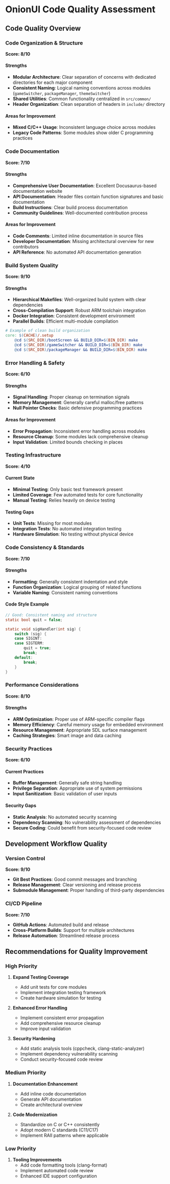 # OnionUI Code Quality Assessment

## Code Quality Overview

### Code Organization & Structure
**Score: 8/10**

#### Strengths
- **Modular Architecture**: Clear separation of concerns with dedicated directories for each major component
- **Consistent Naming**: Logical naming conventions across modules (`gameSwitcher`, `packageManager`, `themeSwitcher`)
- **Shared Utilities**: Common functionality centralized in `src/common/`
- **Header Organization**: Clean separation of headers in `include/` directory

#### Areas for Improvement
- **Mixed C/C++ Usage**: Inconsistent language choice across modules
- **Legacy Code Patterns**: Some modules show older C programming practices

### Code Documentation
**Score: 7/10**

#### Strengths
- **Comprehensive User Documentation**: Excellent Docusaurus-based documentation website
- **API Documentation**: Header files contain function signatures and basic documentation
- **Build Instructions**: Clear build process documentation
- **Community Guidelines**: Well-documented contribution process

#### Areas for Improvement
- **Code Comments**: Limited inline documentation in source files
- **Developer Documentation**: Missing architectural overview for new contributors
- **API Reference**: No automated API documentation generation

### Build System Quality
**Score: 9/10**

#### Strengths
- **Hierarchical Makefiles**: Well-organized build system with clear dependencies
- **Cross-Compilation Support**: Robust ARM toolchain integration
- **Docker Integration**: Consistent development environment
- **Parallel Builds**: Efficient multi-module compilation

```makefile
# Example of clean build organization
core: $(CACHE)/.setup
	@cd $(SRC_DIR)/bootScreen && BUILD_DIR=$(BIN_DIR) make
	@cd $(SRC_DIR)/gameSwitcher && BUILD_DIR=$(BIN_DIR) make
	@cd $(SRC_DIR)/packageManager && BUILD_DIR=$(BIN_DIR) make
```

### Error Handling & Safety
**Score: 6/10**

#### Strengths
- **Signal Handling**: Proper cleanup on termination signals
- **Memory Management**: Generally careful malloc/free patterns
- **Null Pointer Checks**: Basic defensive programming practices

#### Areas for Improvement
- **Error Propagation**: Inconsistent error handling across modules
- **Resource Cleanup**: Some modules lack comprehensive cleanup
- **Input Validation**: Limited bounds checking in places

### Testing Infrastructure
**Score: 4/10**

#### Current State
- **Minimal Testing**: Only basic test framework present
- **Limited Coverage**: Few automated tests for core functionality
- **Manual Testing**: Relies heavily on device testing

#### Testing Gaps
- **Unit Tests**: Missing for most modules
- **Integration Tests**: No automated integration testing
- **Hardware Simulation**: No testing without physical device

### Code Consistency & Standards
**Score: 7/10**

#### Strengths
- **Formatting**: Generally consistent indentation and style
- **Function Organization**: Logical grouping of related functions
- **Variable Naming**: Consistent naming conventions

#### Code Style Example
```c
// Good: Consistent naming and structure
static bool quit = false;

static void sigHandler(int sig) {
    switch (sig) {
    case SIGINT:
    case SIGTERM:
        quit = true;
        break;
    default:
        break;
    }
}
```

### Performance Considerations
**Score: 8/10**

#### Strengths
- **ARM Optimization**: Proper use of ARM-specific compiler flags
- **Memory Efficiency**: Careful memory usage for embedded environment
- **Resource Management**: Appropriate SDL surface management
- **Caching Strategies**: Smart image and data caching

### Security Practices
**Score: 6/10**

#### Current Practices
- **Buffer Management**: Generally safe string handling
- **Privilege Separation**: Appropriate use of system permissions
- **Input Sanitization**: Basic validation of user inputs

#### Security Gaps
- **Static Analysis**: No automated security scanning
- **Dependency Scanning**: No vulnerability assessment of dependencies
- **Secure Coding**: Could benefit from security-focused code review

## Development Workflow Quality

### Version Control
**Score: 9/10**
- **Git Best Practices**: Good commit messages and branching
- **Release Management**: Clear versioning and release process
- **Submodule Management**: Proper handling of third-party dependencies

### CI/CD Pipeline
**Score: 7/10**
- **GitHub Actions**: Automated build and release
- **Cross-Platform Builds**: Support for multiple architectures
- **Release Automation**: Streamlined release process

## Recommendations for Quality Improvement

### High Priority
1. **Expand Testing Coverage**
   - Add unit tests for core modules
   - Implement integration testing framework
   - Create hardware simulation for testing

2. **Enhanced Error Handling**
   - Implement consistent error propagation
   - Add comprehensive resource cleanup
   - Improve input validation

3. **Security Hardening**
   - Add static analysis tools (cppcheck, clang-static-analyzer)
   - Implement dependency vulnerability scanning
   - Conduct security-focused code review

### Medium Priority
1. **Documentation Enhancement**
   - Add inline code documentation
   - Generate API documentation
   - Create architectural overview

2. **Code Modernization**
   - Standardize on C or C++ consistently
   - Adopt modern C standards (C11/C17)
   - Implement RAII patterns where applicable

### Low Priority
1. **Tooling Improvements**
   - Add code formatting tools (clang-format)
   - Implement automated code review
   - Enhanced IDE support configuration
